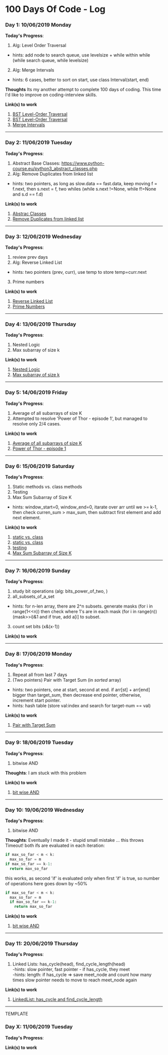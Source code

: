 # 100 Days Of Code - Log

### Day 1: 10/06/2019 Monday
**Today's Progress**: 
1. Alg: Level Order Traversal 
- hints: add node to search queue, use levelsize + while within while (while search queue, while levelsize)
2. Alg: Merge Intervals
- hints: 6 cases, better to sort on start, use class Interval(start, end) 

**Thoughts**
Its my another attempt to complete 100 days of coding. This time I'd like to improve on coding-interview skills.  

**Link(s) to work**
1. [BST Level-Order Traversal](https://www.educative.io/collection/page/5668639101419520/5671464854355968/5726607939469312)
2. [BST Level-Order Traversal](https://www.hackerrank.com/challenges/30-binary-trees/problem)
3. [Merge Intervals](https://www.educative.io/collection/page/5668639101419520/5671464854355968/5652017242439680)

---
### Day 2: 11/06/2019 Tuesday
**Today's Progress**:
1. Abstract Base Classes: 
https://www.python-course.eu/python3_abstract_classes.php
2. Alg: Remove Duplicates from linked list
- hints: two pointers, as long as slow.data == fast.data, keep moving f = f.next, then s.next = f, two whiles (while s.next !=None, while f!=None and s.d == f.d)

**Link(s) to work**
1. [Abstrac Classes](https://www.hackerrank.com/challenges/30-abstract-classes/problem)
2. [Remove Duplicates from linked list](https://www.hackerrank.com/challenges/30-linked-list-deletion/problem)

---
### Day 3: 12/06/2019 Wednesday
**Today's Progress**:
1. review prev days 
2. Alg: Reverse Linked List
- hints: two pointers (prev, curr), use temp to store temp=curr.next
3. Prime numbers

**Link(s) to work**
1. [Reverse Linked List](https://www.educative.io/collection/page/5668639101419520/5671464854355968/4519653420302336)
2. [Prime Numbers](https://www.hackerrank.com/challenges/30-running-time-and-complexity/problem?isFullScreen=false)

---
### Day 4: 13/06/2019 Thursday
**Today's Progress**:
1. Nested Logic 
2. Max subarray of size k

**Link(s) to work**
1. [Nested Logic](https://www.hackerrank.com/challenges/30-nested-logic/problem)
2. [Max subarray of size k](https://www.educative.io/collection/page/5668639101419520/5671464854355968/5177043027230720)

---
### Day 5: 14/06/2019 Friday
**Today's Progress**:
1. Average of all subarrays of size K
2. Attempted to resolve 'Power of Thor - episode 1', but managed to resolve 
only 2/4 cases. 

**Link(s) to work**
1. [Average of all subarrays of size K](https://www.educative.io/collection/page/5668639101419520/5671464854355968/6658855733821440)
2. [Power of Thor - episode 1](https://www.codingame.com/ide/puzzle/power-of-thor-episode-1)

---
### Day 6: 15/06/2019 Saturday
**Today's Progress**:
1. Static methods vs. class methods
2. Testing
3. Max Sum Subarray of Size K
- hints: window_start=0, window_end=0, itarate over arr until we >= k-1, then
check curren_sum > max_sum, then subtract first element and add next element.

**Link(s) to work**
1. [static vs. class](https://stackoverflow.com/questions/12179271/meaning-of-classmethod-and-staticmethod-for-beginner?rq=1)
2. [static vs. class](https://www.programiz.com/python-programming/methods/built-in/staticmethod)
3. [testing](https://www.hackerrank.com/challenges/30-testing)
4. [Max Sum Subarray of Size K](https://www.educative.io/collection/page/5668639101419520/5671464854355968/5177043027230720)

---
### Day 7: 16/06/2019 Sunday
**Today's Progress**:
1. study bit operations (alg: bits_power_of_two, )
2. all_subsets_of_a_set
- hints: for n-len array, there are 2^n subsets. generate masks (for i in range(1<<n)) 
then check where 1's are in each mask (for i in range(n))  
(mask>>i)&1 and if true, add a[i] to subset. 
3. count set bits (x&(x-1))

**Link(s) to work**

---
### Day 8: 17/06/2019 Monday
**Today's Progress**:
1. Repeat all from last 7 days 
2. (Two pointers) Pair with Target Sum (in *sorted* array)
- hints:  two pointers, one at start, second at end. if arr[st] + arr[end] bigger
than target_sum, then decrease end pointer, otherwise, increment start pointer. 
- hints: hash table (store val:index and search for target-num == val)

**Link(s) to work**
1. [Pair with Target Sum](https://www.educative.io/collection/page/5668639101419520/5671464854355968/6618310940557312)

---
### Day 9: 18/06/2019 Tuesday
**Today's Progress**:
1. bitwise AND

**Thoughts**: I am stuck with this problem

**Link(s) to work**
1. [bit wise AND](https://www.hackerrank.com/challenges/30-bitwise-and/problem)

---
### Day 10: 19/06/2019 Wednesday
**Today's Progress**:
1. bitwise AND

**Thoughts**: 
Eventually I made it - stupid small mistake ... this throws Timeout! both ifs are evaluated in each iteration:
```python
if max_so_far < m < k:
  max_so_far = m
if max_so_far == k-1:
  return max_so_far
```

this works, as second 'if' is evaluated only when first 'if' is true, so number of operations here goes down by ~50% 
```python
if max_so_far < m < k:
  max_so_far = m
  if max_so_far == k-1:
    return max_so_far
```
**Link(s) to work**
1. [bit wise AND](https://www.hackerrank.com/challenges/30-bitwise-and/problem)

---
### Day 11: 20/06/2019 Thursday
**Today's Progress**:
1. Linked Lists: has_cycle(head), find_cycle_length(head)  
-hints: slow pointer, fast pointer - if has_cycle, they meet  
-hints: length: if has_cycle => save meet_node and count how many times slow pointer needs to move to reach meet_node again

**Link(s) to work**
1. [LinkedList: has_cycle and find_cycle_length](https://www.educative.io/collection/page/5668639101419520/5671464854355968/6556337280385024)


---
TEMPLATE
### Day X: 11/06/2019 Tuesday

**Today's Progress**:

**Link(s) to work**
